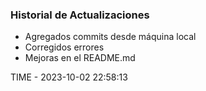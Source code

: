 ### Historial de Actualizaciones

- Agregados commits desde máquina local
- Corregidos errores
- Mejoras en el README.md

TIME - 2023-10-02 22:58:13